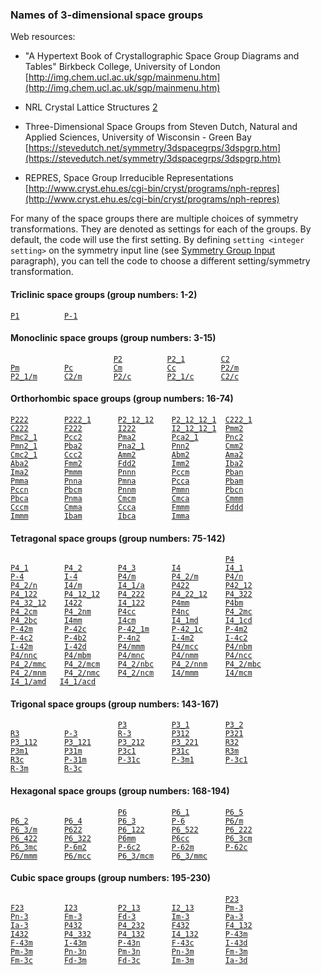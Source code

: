 ### Names of 3-dimensional space groups

Web resources:

  - "A Hypertext Book of Crystallographic Space Group Diagrams and
    Tables" Birkbeck College, University of London
    [http://img.chem.ucl.ac.uk/sgp/mainmenu.htm](http://img.chem.ucl.ac.uk/sgp/mainmenu.htm)

<!-- end list -->

  - NRL Crystal Lattice Structures
   [2](https://web.archive.org/web/20060626162213/http://cst-www.nrl.navy.mil:80/lattice/spcgrp/index.html)

<!-- end list -->

  - Three-Dimensional Space Groups from Steven Dutch, Natural and
    Applied Sciences, University of Wisconsin - Green Bay
    [https://stevedutch.net/symmetry/3dspacegrps/3dspgrp.htm](https://stevedutch.net/symmetry/3dspacegrps/3dspgrp.htm)

<!-- end list -->

  - REPRES, Space Group Irreducible Representations
    [http://www.cryst.ehu.es/cgi-bin/cryst/programs/nph-repres](http://www.cryst.ehu.es/cgi-bin/cryst/programs/nph-repres)

For many of the space groups there are multiple choices of symmetry
transformations. They are denoted as settings for each of the groups. By
default, the code will use the first setting. By defining `setting <integer setting>`
on the symmetry input line (see [Symmetry Group Input](SYMMETRY----Symmetry-Group-Input) paragraph),
you can tell the code to choose a different setting/symmetry
transformation.  

#### Triclinic space groups (group numbers: 1-2)

[`P1`](P1)`          `[`P-1`](P-1)

#### Monoclinic space groups (group numbers: 3-15)

`                       `[`P2`](P2)`          `[`P2_1`](P2_1)`        `[`C2`](C2)`          `  
[`Pm`](Pm)`          `[`Pc`](Pc)`         `[`Cm`](Cm)`          `[`Cc`](Cc)`          `[`P2/m`](P2Sm)`        `  
[`P2_1/m`](P2_1Sm)`      `[`C2/m`](C2Sm)`       `[`P2/c`](P2Sc)`        `[`P2_1/c`](P2_1Sc)`      `[`C2/c`](C2Sc)

#### Orthorhombic space groups (group numbers: 16-74)

[`P222`](P222)`        `[`P222_1`](P222_1)`      `[`P2_12_12`](P2_12_12)`    `[`P2_12_12_1`](P2_12_12_1)`  `[`C222_1`](C222_1)  
[`C222`](C222)`        `[`F222`](F222)`        `[`I222`](I222)`        `[`I2_12_12_1`](I2_12_12_1)`  `[`Pmm2`](Pmm2)  
[`Pmc2_1`](Pmc2_1)`      `[`Pcc2`](Pcc2)`        `[`Pma2`](Pma2)`        `[`Pca2_1`](Pca2_1)`      `[`Pnc2`](Pnc2)  
[`Pmn2_1`](Pmn2_1)`      `[`Pba2`](Pba2)`        `[`Pna2_1`](Pna2_1)`      `[`Pnn2`](Pnn2)`        `[`Cmm2`](Cmm2)  
[`Cmc2_1`](Cmc2_1)`      `[`Ccc2`](Ccc2)`        `[`Amm2`](Amm2)`        `[`Abm2`](Abm2)`        `[`Ama2`](Ama2)  
[`Aba2`](Aba2)`        `[`Fmm2`](Fmm2)`        `[`Fdd2`](Fdd2)`        `[`Imm2`](Imm2)`        `[`Iba2`](Iba2)  
[`Ima2`](Ima2)`        `[`Pmmm`](Pmmm)`        `[`Pnnn`](Pnnn)`        `[`Pccm`](Pccm)`        `[`Pban`](Pban)  
[`Pmma`](Pmma)`        `[`Pnna`](Pnna)`        `[`Pmna`](Pmna)`        `[`Pcca`](Pcca)`        `[`Pbam`](Pbam)  
[`Pccn`](Pccn)`        `[`Pbcm`](Pbcm)`        `[`Pnnm`](Pnnm)`        `[`Pmmn`](Pmmn)`        `[`Pbcn`](Pbcn)  
[`Pbca`](Pbca)`        `[`Pnma`](Pnma)`        `[`Cmcm`](Cmcm)`        `[`Cmca`](Cmca)`        `[`Cmmm`](Cmmm)  
[`Cccm`](Cccm)`        `[`Cmma`](Cmma)`        `[`Ccca`](Ccca)`        `[`Fmmm`](Fmmm)`        `[`Fddd`](Fddd)  
[`Immm`](Immm)`        `[`Ibam`](Ibam)`        `[`Ibca`](Ibca)`        `[`Imma`](Imma)

#### Tetragonal space groups (group numbers: 75-142)

`                                                `[`P4`](P4)  
[`P4_1`](P4_1)`        `[`P4_2`](P4_2)`        `[`P4_3`](P4_3)`        `[`I4`](I4)`          `[`I4_1`](I4_1)  
[`P-4`](P-4)`         `[`I-4`](I-4)`         `[`P4/m`](P4Sm)`        `[`P4_2/m`](P4_2Sm)`      `[`P4/n`](P4Sn)  
[`P4_2/n`](P4_2Sn)`      `[`I4/m`](I4Sm)`        `[`I4_1/a`](I4_1Sa)`      `[`P422`](P422)`        `[`P42_12`](P42_12)  
[`P4_122`](P4_122)`      `[`P4_12_12`](P4_12_12)`    `[`P4_222`](P4_222)`      `[`P4_22_12`](P4_22_12)`    `[`P4_322`](P4_322)  
[`P4_32_12`](P4_32_12)`    `[`I422`](I422)`        `[`I4_122`](I4_122)`      `[`P4mm`](P4mm)`        `[`P4bm`](P4bm)  
[`P4_2cm`](P4_2cm)`      `[`P4_2nm`](P4_2nm)`      `[`P4cc`](P4cc)`        `[`P4nc`](P4nc)`        `[`P4_2mc`](P4_2mc)  
[`P4_2bc`](P4_2bc)`      `[`I4mm`](I4mm)`        `[`I4cm`](I4cm)`        `[`I4_1md`](I4_1md)`      `[`I4_1cd`](I4_1cd)  
[`P-42m`](P-42m)`       `[`P-42c`](P-42c)`       `[`P-42_1m`](P-42_1m)`     `[`P-42_1c`](P-42_1c)`     `[`P-4m2`](P-4m2)  
[`P-4c2`](P-4c2)`       `[`P-4b2`](P-4b2)`       `[`P-4n2`](P-4n2)`       `[`I-4m2`](I-4m2)`       `[`I-4c2`](I-4c2)  
[`I-42m`](I-42m)`       `[`I-42d`](I-42d)`       `[`P4/mmm`](P4Smmm)`      `[`P4/mcc`](P4Smcc)`      `[`P4/nbm`](P4Snbm)  
[`P4/nnc`](P4Snnc)`      `[`P4/mbm`](P4Smbm)`      `[`P4/mnc`](P4Smnc)`      `[`P4/nmm`](P4Snmm)`      `[`P4/ncc`](P4Sncc)  
[`P4_2/mmc`](P4_2Smmc)`    `[`P4_2/mcm`](P4_2Smcm)`    `[`P4_2/nbc`](P4_2Snbc)`    `[`P4_2/nnm`](P4_2Snnm)`    `[`P4_2/mbc`](P4_2Smbc)  
[`P4_2/mnm`](P4_2Smnm)`    `[`P4_2/nmc`](P4_2Snmc)`    `[`P4_2/ncm`](P4_2Sncm)`    `[`I4/mmm`](I4Smmm)`      `[`I4/mcm`](I4Smcm)  
[`I4_1/amd`](I4_1Samd)`   `[`I4_1/acd`](I4_1Sacd)

#### Trigonal space groups (group numbers: 143-167)

`                        `[`P3`](P3)`          `[`P3_1`](P3_1)`        `[`P3_2`](P3_2)  
[`R3`](R3)`          `[`P-3`](P-3)`         `[`R-3`](R-3)`         `[`P312`](P312)`        `[`P321`](P321)  
[`P3_112`](P3_112)`      `[`P3_121`](P3_121)`      `[`P3_212`](P3_212)`      `[`P3_221`](P3_221)`      `[`R32`](R32)  
[`P3m1`](P3m1)`        `[`P31m`](P31m)`        `[`P3c1`](P3c1)`        `[`P31c`](P31c)`        `[`R3m`](R3m)  
[`R3c`](R3c)`         `[`P-31m`](P-31m)`       `[`P-31c`](P-31c)`       `[`P-3m1`](P-3m1)`       `[`P-3c1`](P-3c1)  
[`R-3m`](R-3m)`        `[`R-3c`](R-3c)

#### Hexagonal space groups (group numbers: 168-194)

`                        `[`P6`](P6)`          `[`P6_1`](P6_1)`        `[`P6_5`](P6_5)  
[`P6_2`](P6_2)`        `[`P6_4`](P6_4)`        `[`P6_3`](P6_3)`        `[`P-6`](P-6)`         `[`P6/m`](P6Sm)  
[`P6_3/m`](P6_3Sm)`      `[`P622`](P622)`        `[`P6_122`](P6_122)`      `[`P6_522`](P6_522)`      `[`P6_222`](P6_222)  
[`P6_422`](P6_422)`      `[`P6_322`](P6_322)`      `[`P6mm`](P6mm)`        `[`P6cc`](P6cc)`        `[`P6_3cm`](P6_3cm)  
[`P6_3mc`](P6_3mc)`      `[`P-6m2`](P-6m2)`       `[`P-6c2`](P-6c2)`       `[`P-62m`](P-62m)`       `[`P-62c`](P-62c)  
[`P6/mmm`](P6Smmm)`      `[`P6/mcc`](P6Smcc)`      `[`P6_3/mcm`](P6_3Smcm)`    `[`P6_3/mmc`](P6_3Smmc)

#### Cubic space groups (group numbers: 195-230)

`                                                `[`P23`](P23)  
[`F23`](F23)`         `[`I23`](I23)`         `[`P2_13`](P2_13)`       `[`I2_13`](I2_13)`       `[`Pm-3`](Pm-3)  
[`Pn-3`](Pn-3)`        `[`Fm-3`](Fm-3)`        `[`Fd-3`](Fd-3)`        `[`Im-3`](Im-3)`        `[`Pa-3`](Pa-3)  
[`Ia-3`](Ia-3)`        `[`P432`](P432)`        `[`P4_232`](P4_232)`      `[`F432`](F432)`        `[`F4_132`](F4_132)  
[`I432`](I432)`        `[`P4_332`](P4_332)`      `[`P4_132`](P4_132)`      `[`I4_132`](I4_132)`      `[`P-43m`](P-43m)  
[`F-43m`](F-43m)`       `[`I-43m`](I-43m)`       `[`P-43n`](P-43n)`       `[`F-43c`](F-43c)`       `[`I-43d`](I-43d)  
[`Pm-3m`](Pm-3m)`       `[`Pn-3n`](Pn-3n)`       `[`Pm-3n`](Pm-3n)`       `[`Pn-3m`](Pn-3m)`       `[`Fm-3m`](Fm-3m)  
[`Fm-3c`](Fm-3c)`       `[`Fd-3m`](Fd-3m)`       `[`Fd-3c`](Fd-3c)`       `[`Im-3m`](Im-3m)`       `[`Ia-3d`](Ia-3d)

<!--{{:geometry_load}}-->
